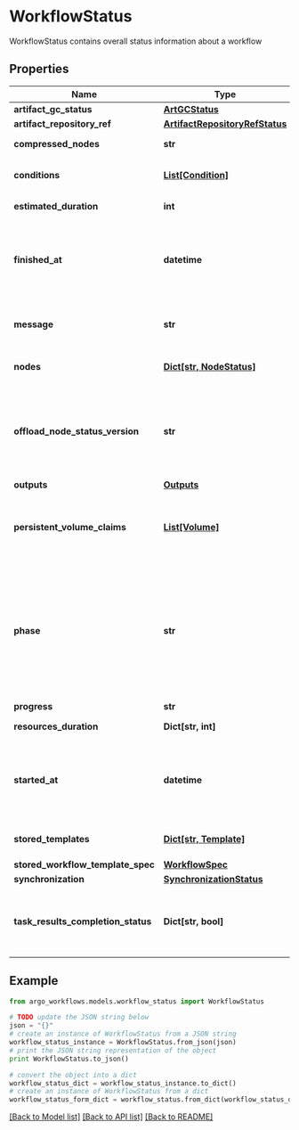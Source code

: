 # WorkflowStatus

WorkflowStatus contains overall status information about a workflow

## Properties

Name | Type | Description | Notes
------------ | ------------- | ------------- | -------------
**artifact_gc_status** | [**ArtGCStatus**](ArtGCStatus.md) |  | [optional] 
**artifact_repository_ref** | [**ArtifactRepositoryRefStatus**](ArtifactRepositoryRefStatus.md) |  | [optional] 
**compressed_nodes** | **str** | Compressed and base64 decoded Nodes map | [optional] 
**conditions** | [**List[Condition]**](Condition.md) | Conditions is a list of conditions the Workflow may have | [optional] 
**estimated_duration** | **int** | EstimatedDuration in seconds. | [optional] 
**finished_at** | **datetime** | Time is a wrapper around time.Time which supports correct marshaling to YAML and JSON.  Wrappers are provided for many of the factory methods that the time package offers. | [optional] 
**message** | **str** | A human readable message indicating details about why the workflow is in this condition. | [optional] 
**nodes** | [**Dict[str, NodeStatus]**](NodeStatus.md) | Nodes is a mapping between a node ID and the node&#39;s status. | [optional] 
**offload_node_status_version** | **str** | Whether on not node status has been offloaded to a database. If exists, then Nodes and CompressedNodes will be empty. This will actually be populated with a hash of the offloaded data. | [optional] 
**outputs** | [**Outputs**](Outputs.md) |  | [optional] 
**persistent_volume_claims** | [**List[Volume]**](Volume.md) | PersistentVolumeClaims tracks all PVCs that were created as part of the  The contents of this list are drained at the end of the workflow. | [optional] 
**phase** | **str** | Phase a simple, high-level summary of where the workflow is in its lifecycle. Will be \&quot;\&quot; (Unknown), \&quot;Pending\&quot;, or \&quot;Running\&quot; before the workflow is completed, and \&quot;Succeeded\&quot;, \&quot;Failed\&quot; or \&quot;Error\&quot; once the workflow has completed. | [optional] 
**progress** | **str** | Progress to completion | [optional] 
**resources_duration** | **Dict[str, int]** | ResourcesDuration is the total for the workflow | [optional] 
**started_at** | **datetime** | Time is a wrapper around time.Time which supports correct marshaling to YAML and JSON.  Wrappers are provided for many of the factory methods that the time package offers. | [optional] 
**stored_templates** | [**Dict[str, Template]**](Template.md) | StoredTemplates is a mapping between a template ref and the node&#39;s status. | [optional] 
**stored_workflow_template_spec** | [**WorkflowSpec**](WorkflowSpec.md) |  | [optional] 
**synchronization** | [**SynchronizationStatus**](SynchronizationStatus.md) |  | [optional] 
**task_results_completion_status** | **Dict[str, bool]** | TaskResultsCompletionStatus tracks task result completion status (mapped by pod name). Used to prevent premature archiving and garbage collection. | [optional] 

## Example

```python
from argo_workflows.models.workflow_status import WorkflowStatus

# TODO update the JSON string below
json = "{}"
# create an instance of WorkflowStatus from a JSON string
workflow_status_instance = WorkflowStatus.from_json(json)
# print the JSON string representation of the object
print WorkflowStatus.to_json()

# convert the object into a dict
workflow_status_dict = workflow_status_instance.to_dict()
# create an instance of WorkflowStatus from a dict
workflow_status_form_dict = workflow_status.from_dict(workflow_status_dict)
```
[[Back to Model list]](../README.md#documentation-for-models) [[Back to API list]](../README.md#documentation-for-api-endpoints) [[Back to README]](../README.md)


